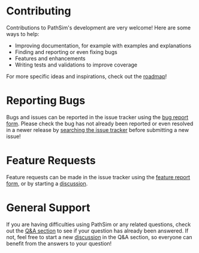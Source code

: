 # Contributing
Contributions to PathSim's development are very welcome! Here are some ways to help:

* Improving documentation, for example with examples and explanations
* Finding and reporting or even fixing bugs
* Features and enhancements
* Writing tests and validations to improve coverage

For more specific ideas and inspirations, check out 
the [roadmap](https://github.com/milanofthe/pathsim/blob/master/ROADMAP.md)!


# Reporting Bugs
Bugs and issues can be reported in the issue tracker using the 
[bug report form](https://github.com/milanofthe/pathsim/issues/new). Please check the bug 
has not already been reported or even resolved in a newer release by 
[searching the issue tracker](https://github.com/milanofthe/pathsim/issues) before submitting a new issue!


# Feature Requests
Feature requests can be made in the issue tracker using the 
[feature report form](https://github.com/milanofthe/pathsim/issues/new), 
or by starting a [discussion](https://github.com/milanofthe/pathsim/discussions/new/choose).


# General Support
If you are having difficulties using PathSim or any related questions, check out the 
[Q&A section](https://github.com/milanofthe/pathsim/discussions/categories/q-a) to see 
if your question has already been answered. If not, feel free to start a new 
[discussion](https://github.com/milanofthe/pathsim/discussions/new?category=q-a) 
in the Q&A section, so everyone can benefit from the answers to your question!


